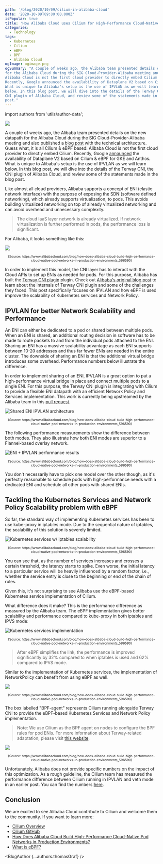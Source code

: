 ```yaml
---
path: '/blog/2020/10/09/cilium-in-alibaba-cloud'
date: '2020-10-09T09:00:00.000Z'
isPopular: true
title: 'How Alibaba Cloud uses Cilium for High-Performance Cloud-Native Networking'
categories:
  - Technology
tags:
  - Kubernetes
  - Cilium
  - eBPF
  - BPF
  - Alibaba Cloud
ogImage: ogimage.png
ogSummary: "A couple of weeks ago, the Alibaba team presented details on the new datapath
for the Alibaba Cloud during the SIG Cloud-Provider-Alibaba meeting and also published a blog post with the technical architecture. Guess what, it is all Cilium & eBPF based.
Alibaba Cloud is not the first cloud provider to directly embed Cilium.
Recently, Google announced the availability of Dataplane V2 based on Cilium & eBPF for GKE and Anthos.
What is unique to Alibaba's setup is the use of IPVLAN as we will learn
below. In this blog post, we will dive into the details of the Terway CNI, the
CNI plugin of Alibaba Cloud, and review some of the statements made in the blog
post."
---
```


import authors from 'utils/author-data';

![](ogimage.png)

A couple of weeks ago, the Alibaba team presented details on the new datapath
for the Alibaba Cloud during the SIG Cloud-Provider-Alibaba meeting and also
published a [blog post](https://www.alibabacloud.com/blog/how-does-alibaba-cloud-build-high-performance-cloud-native-pod-networks-in-production-environments_596590)
with the technical architecture. Guess what, it is all Cilium & eBPF based.
Alibaba Cloud is not the first cloud provider to directly embed Cilium.
Recently, Google [announced](/blog/2020/08/19/google-chooses-cilium-for-gke-networking/)
the availability of Dataplane V2 based on Cilium & eBPF for GKE and Anthos.
What is unique to Alibaba's setup is the use of IPVLAN as we will learn
below. In this blog post, we will dive into the details of the Terway CNI, the
CNI plugin of Alibaba Cloud, and review some of the statements made in the blog
post.

Like almost all cloud providers, Alibaba supports a concept of ENI (elastic
network interface) with the purpose of exposing the SDN (software defined
networking), which already supports virtualization, to pods. This avoids
building virtualized networking on top of already virtualized networking and
can avoid overhead and unnecessary complexity.

> The cloud IaaS layer network is already virtualized. If network
> virtualization is further performed in pods, the performance loss is
> significant.

For Alibaba, it looks something like this:

![](eni.png)

<div align="center" style="font-size: 8pt;">
(Source: https://www.alibabacloud.com/blog/how-does-alibaba-cloud-build-high-performance-cloud-native-pod-networks-in-production-environments_596590)
</div>

In order to implement this model, the CNI layer has to interact with the Cloud
APIs to set up ENIs as needed for pods. For this purpose, Alibaba has built the
[Terway CNI plugin](https://github.com/AliyunContainerService/terway) plugin. Check
out [Alibaba's original blog
post](https://www.alibabacloud.com/blog/how-does-alibaba-cloud-build-high-performance-cloud-native-pod-networks-in-production-environments_596590)
to learn about the internals of Terway CNI plugin and some of the challenges
they faced. This post specifically focuses on IPVLAN and how eBPF is used improve
the scalability of Kubernetes services and Network Policy.

## IPVLAN for better Network Scalability and Performance

An ENI can either be dedicated to a pod or shared between multiple pods. When
an ENI is shared, an additional routing decision in software has to be made to
route packets to and from the individual pods attached to the ENI.
Sharing an ENI has a massive scalability advantage as each ENI supports between
10-20 addresses and thus far fewer ENIs are needed in the entire cluster. The
downside of sharing an ENI is that the additional virtual bridge introduces
some overhead. Performance numbers below illustrate the difference.

In order to implement sharing of an ENI, IPVLAN is a great option to put a
high-performance virtual bridge in place and connect multiple pods to a single
ENI. For this purpose, the Terway CNI plugin is integrating with Cilium to
provide a flexible ENI datapath with an efficient Network Policy and Services
implementation. This work is currently being upstreamed by the Alibaba team in
this [pull request](https://github.com/cilium/cilium/pull/10251).

![Shared ENI IPVLAN architecture](shared_eni.png)

<div align="center" style="font-size: 8pt;">
(Source: https://www.alibabacloud.com/blog/how-does-alibaba-cloud-build-high-performance-cloud-native-pod-networks-in-production-environments_596590)
</div>

The following performance measurements show the difference between both modes.
They also illustrate how both ENI modes are superior to a Flannel-based overlay
network.

![ENI + IPVLAN performance results](eni_performance.png)

<div align="center" style="font-size: 8pt;">
(Source: https://www.alibabacloud.com/blog/how-does-alibaba-cloud-build-high-performance-cloud-native-pod-networks-in-production-environments_596590)
</div>

You don't necessarily have to pick one model over the other though, as it's
perfectly reasonable to schedule pods with high-performance needs with a
dedicated ENI and schedule all other pods with shared ENIs.

## Tackling the Kubernetes Services and Network Policy Scalability problem with eBPF

So far, the standard way of implementing Kubernetes services has been to use
kube-proxy in iptables mode. Due to the sequential nature of iptables, the
scalability of this solution is severely limited.

![Kubernetes services w/ iptables scalability](iptables_scalability.png)

<div align="center" style="font-size: 8pt;">
(Source: https://www.alibabacloud.com/blog/how-does-alibaba-cloud-build-high-performance-cloud-native-pod-networks-in-production-environments_596590)
</div>

You can see that, as the number of services increases and crosses a certain
threshold, the latency starts to spike. Even worse, the initial latency to a
particular service will be heavily influenced by a random factor, i.e.,
whether the service entry is close to the beginning or end of the chain of
rules.

Given this, it's not surprising to see Alibaba use the eBPF-based Kubernetes
service implementation of Cilium.

What difference does it make? This is the performance difference as measured by
the Alibaba team. The eBPF implementation gives better scalability and
performance compared to kube-proxy in both iptables and IPVS mode:

![Kubernetes services implementation](ebpf_service_performance.png)

<div align="center" style="font-size: 8pt;">
(Source: https://www.alibabacloud.com/blog/how-does-alibaba-cloud-build-high-performance-cloud-native-pod-networks-in-production-environments_596590)
</div>

> After eBPF simplifies the link, the performance is improved significantly by
> 32% compared to when iptables is used and 62% compared to IPVS mode.

Similar to the implementation of Kubernetes services, the implementation of
NetworkPolicy can benefit from using eBPF as well.

![](ebpf_optimization.png)

<div align="center" style="font-size: 8pt;">
(Source: https://www.alibabacloud.com/blog/how-does-alibaba-cloud-build-high-performance-cloud-native-pod-networks-in-production-environments_596590)
</div>

The box labelled "BPF-agent" represents Cilium running alongside Terway CNI to
provide the eBPF-based Kubernetes Services and Network Policy implementation.

> Note: We use Cilium as the BPF agent on nodes to configure the BPF rules for
> pod ENIs. For more information about Terway-related adaptation, please visit
> [this website](https://github.com/cilium/cilium/pull/10251).

![](network_policy_ebpf_arch.png)

<div align="center" style="font-size: 8pt;">
(Source: https://www.alibabacloud.com/blog/how-does-alibaba-cloud-build-high-performance-cloud-native-pod-networks-in-production-environments_596590)
</div>

Unfortunately, Alibaba does not provide specific numbers on the impact of this
optimization. As a rough guideline, the Cilium team has measured the
performance difference between Cilium running in IPVLAN and veth mode in an
earlier post. You can find the numbers [here](/blog/2019/02/12/cilium-14/#ipvlan-support-beta).

## Conclusion

We are excited to see Alibaba Cloud contribute to Cilium and welcome them to
the community. If you want to learn more:

- [Cilium Overview](https://cilium.io/)
- [Cilium GitHub](https://github.com/cilium/cilium)
- [How Does Alibaba Cloud Build High-Performance Cloud-Native Pod Networks in Production Environments?](https://www.alibabacloud.com/blog/how-does-alibaba-cloud-build-high-performance-cloud-native-pod-networks-in-production-environments_596590)
- [What is eBPF?](https://ebpf.io/what-is-ebpf)

<BlogAuthor {...authors.thomasGraf} />

